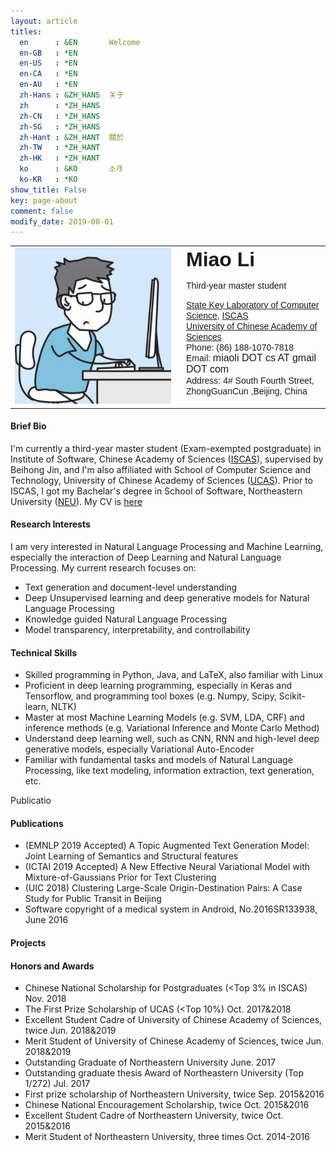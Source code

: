 ```yaml
---
layout: article
titles:
  en      : &EN       Welcome
  en-GB   : *EN
  en-US   : *EN
  en-CA   : *EN
  en-AU   : *EN
  zh-Hans : &ZH_HANS  关于
  zh      : *ZH_HANS
  zh-CN   : *ZH_HANS
  zh-SG   : *ZH_HANS
  zh-Hant : &ZH_HANT  關於
  zh-TW   : *ZH_HANT
  zh-HK   : *ZH_HANT
  ko      : &KO       소개
  ko-KR   : *KO
show_title: False
key: page-about
comment: false
modify_date: 2019-08-01
---
```


<table>
<tr>
<td width="260">
    <div style="float:center">
      <img src="files/avatar.jpg" width="250">
    </div>
</td>
<td>
    <font face="Arial"> <b><font size="6.5">Miao Li</font></b></font>
    <p>
        <font face="Arial">
        <p> Third-year master student </p>
        <a href="http://lcs.ios.ac.cn/en/wiki/Main_Page">State Key Laboratory of Computer Science</a>, <a href="http://english.is.cas.cn/">ISCAS</a><br>
		<a href="http://english.ucas.ac.cn/">University of Chinese Academy of Sciences</a><br>
        Phone: (86) 188-1070-7818 <br>
        Email: <font size="3">miaoli DOT cs AT gmail DOT com</font><br>
        Address: 4# South Fourth Street, ZhongGuanCun ,Beijing, China 
        </font>
   </p>
</td>
</tr>
</table>

#### Brief Bio

I'm currently a third-year master student (Exam-exempted postgraduate) in Institute of Software, Chinese Academy of Sciences ([ISCAS](http://english.is.cas.cn/)), supervised by Beihong Jin, and I'm also affiliated with School of Computer Science and Technology, University of Chinese Academy of Sciences ([UCAS](https://english.ucas.ac.cn/)). Prior to ISCAS, I got my Bachelar's degree in School of Software, Northeastern University ([NEU](http://english.neu.edu.cn/)). My CV is [here](https://oaimli.github.io/files/miaoli-cv.pdf)

#### Research Interests

I am very interested in Natural Language Processing and Machine Learning, especially the interaction of Deep Learning and Natural Language Processing. My current research focuses on:

- Text generation and document-level understanding
- Deep Unsupervised learning and deep generative models for Natural Language Processing
- Knowledge guided Natural Language Processing
- Model transparency, interpretability, and controllability

#### Technical Skills

- Skilled programming in Python, Java, and LaTeX, also familiar with Linux 
- Proficient in deep learning programming, especially in Keras and Tensorflow, and programming tool boxes (e.g. Numpy, Scipy, Scikit-learn, NLTK)
- Master at most Machine Learning Models (e.g. SVM, LDA, CRF) and inference methods (e.g. Variational Inference and Monte Carlo Method)
- Understand deep learning well, such as CNN, RNN and high-level deep generative models, especially Variational Auto-Encoder
- Familiar with fundamental tasks and models of Natural Language Processing, like text modeling, information extraction, text generation, etc.

Publicatio

#### Publications

- (EMNLP 2019 Accepted) A Topic Augmented Text Generation Model: Joint Learning of Semantics and Structural features 
- (ICTAI 2019 Accepted) A New Effective Neural Variational Model with Mixture-of-Gaussians Prior for Text Clustering
- (UIC 2018) Clustering Large-Scale Origin-Destination Pairs: A Case Study for Public Transit in Beijing
- Software copyright of a medical system in Android, No.2016SR133938, June 2016

#### Projects

#### Honors and Awards

- Chinese National Scholarship for Postgraduates (<Top 3% in ISCAS)	Nov. 2018
- The First Prize Scholarship of UCAS (<Top 10%)	Oct. 2017&2018
- Excellent Student Cadre of University of Chinese Academy of Sciences, twice	Jun. 2018&2019
- Merit Student of University of Chinese Academy of Sciences, twice	Jun. 2018&2019
- Outstanding Graduate of Northeastern University	June. 2017
- Outstanding graduate thesis Award of Northeastern University (Top 1/272)	Jul. 2017
- First prize scholarship of Northeastern University, twice	Sep. 2015&2016
- Chinese National Encouragement Scholarship, twice	Oct. 2015&2016
- Excellent Student Cadre of Northeastern University, twice	Oct. 2015&2016
- Merit Student of Northeastern University, three times	Oct. 2014-2016

